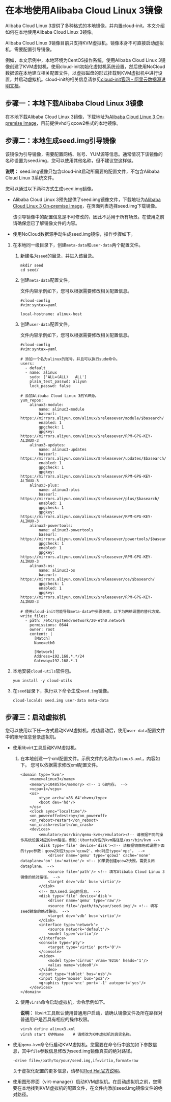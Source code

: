 # 在本地使用Alibaba Cloud Linux 3镜像

Alibaba Cloud Linux 3提供了多种格式的本地镜像，并内置cloud-init。本文介绍如何在本地使用Alibaba Cloud Linux 3镜像。

Alibaba Cloud Linux 3镜像目前只支持KVM虚拟机。镜像本身不可直接启动虚拟机，需要配置引导镜像。

例如，本文示例中，本地环境为CentOS操作系统，使用Alibaba Cloud Linux 3镜像创建了KVM虚拟机，使用cloud-init初始化虚拟机系统设置，然后使用NoCloud数据源在本地建立相关配置文件，以虚拟磁盘的形式挂载到KVM虚拟机中进行设置，并启动虚拟机。cloud-init的相关信息请参见[cloud-init官网 - 阿里云数据源说明文档](https://cloudinit.readthedocs.io/en/latest/topics/datasources/aliyun.html?spm=a2c4g.11186623.2.24.1bec3fcaonbql3)。

## 步骤一：本地下载Alibaba Cloud Linux 3镜像

在本地下载Alibaba Cloud Linux 3镜像，下载地址为[Alibaba Cloud Linux 3 On-premise Image](http://mirrors.aliyun.com/alinux/3/image/)，目前提供vhd与qcow2格式的本地镜像。

## 步骤二：本地生成seed.img引导镜像

该镜像为引导镜像，需要配置网络、账号、YUM源等信息。通常情况下该镜像的名称设置为seed.img，您可以使用其他名称，但不建议您这样做。

**说明：** seed.img镜像只包含cloud-init启动所需要的配置文件，不包含Alibaba Cloud Linux 3系统文件。

您可以通过以下两种方式生成seed.img镜像。

-   Alibaba Cloud Linux 3预先提供了seed.img镜像文件，下载地址为[Alibaba Cloud Linux 3 On-premise Image](http://mirrors.aliyun.com/alinux/3/image/)，在页面列表选择seed.img下载镜像。

    该引导镜像中的配置信息是不可修改的，因此不适用于所有场景。在使用之前请确保您已了解镜像文件的内容。

-   使用NoCloud数据源手动生成seed.img镜像，操作步骤如下。

1.  在本地同一级目录下，创建`meta-data`和`user-data`两个配置文件。

    1.  新建名为`seed`的目录，并进入该目录。

        ```
        mkdir seed
        cd seed/
        ```

    2.  创建`meta-data`配置文件。

        文件内容示例如下，您可以根据需要修改相关配置信息。

        ```
        #cloud-config
        #vim:syntax=yaml
        
        local-hostname: alinux-host                 
        ```

    3.  创建`user-data`配置文件。

        文件内容示例如下，您可以根据需要修改相关配置信息。

        ```
        #cloud-config
        #vim:syntax=yaml
        
        # 添加一个名为alinux的账号，并且可以执行sudo命令。
        users:
          - default
          - name: alinux
            sudo: ['ALL=(ALL)   ALL']
            plain_text_passwd: aliyun
            lock_passwd: false
        
        # 添加Alibaba Cloud Linux 3的YUM源。
        yum_repos:
            alinux3-module:
                name: alinux3-module
                baseurl: https://mirrors.aliyun.com/alinux/$releasever/module/$basearch/
                enabled: 1
                gpgcheck: 1
                gpgkey: https://mirrors.aliyun.com/alinux/$releasever/RPM-GPG-KEY-ALINUX-3
            alinux3-updates:
                name: alinux3-updates
                baseurl: https://mirrors.aliyun.com/alinux/$releasever/updates/$basearch/
                enabled: 1
                gpgcheck: 1
                gpgkey: https://mirrors.aliyun.com/alinux/$releasever/RPM-GPG-KEY-ALINUX-3
            alinux3-plus:
                name: alinux3-plus
                baseurl: https://mirrors.aliyun.com/alinux/$releasever/plus/$basearch/
                enabled: 1
                gpgcheck: 1
                gpgkey: https://mirrors.aliyun.com/alinux/$releasever/RPM-GPG-KEY-ALINUX-3
            alinux3-powertools:
                name: alinux3-powertools
                baseurl: https://mirrors.aliyun.com/alinux/$releasever/powertools/$basearch/
                gpgcheck: 1
                enabled: 1
                gpgkey: https://mirrors.aliyun.com/alinux/$releasever/RPM-GPG-KEY-ALINUX-3
            alinux3-os:
                name: alinux3-os
                baseurl: https://mirrors.aliyun.com/alinux/$releasever/os/$basearch/
                gpgcheck: 1
                enabled: 1
                gpgkey: https://mirrors.aliyun.com/alinux/$releasever/RPM-GPG-KEY-ALINUX-3
        
        # 使用cloud-init可能导致meta-data中步骤失效，以下为网络设置的替代方案。
        write_files:
          - path: /etc/systemd/network/20-eth0.network
            permissions: 0644
            owner: root
            content: |
              [Match]
              Name=eth0
        
              [Network]
              Address=192.168.*.*/24
              Gateway=192.168.*.1
        ```

2.  本地安装`cloud-utils`软件包。

    ```
    yum install -y cloud-utils
    ```

3.  在`seed`目录下，执行以下命令生成`seed.img`镜像。

    ```
    cloud-localds seed.img user-data meta-data
    ```


## 步骤三：启动虚拟机

您可以使用以下任一方式启动KVM虚拟机，成功启动后，使用`user-data`配置文件中的账号信息登录虚拟机。

-   使用libvirt工具启动KVM虚拟机。
    1.  在本地创建一个xml配置文件。示例文件的名称为`alinux3.xml`，内容如下。 您可以依据需求修改xml配置文件。

        ```
        <domain type='kvm'>
            <name>alinux3</name>
            <memory>1048576</memory> <!-- 1 GB内存。 -->
            <vcpu>1</vcpu>
            <os>
                <type arch='x86_64'>hvm</type>
                <boot dev='hd'/>
            </os>
            <clock sync="localtime"/>
            <on_poweroff>destroy</on_poweroff>
            <on_reboot>restart</on_reboot>
            <on_crash>restart</on_crash>
            <devices>
                <emulator>/usr/bin/qemu-kvm</emulator><!-- 请根据不同的操作系统设置对应的kvm路径。例如：Ubuntu对应的kvm路径是/usr/bin/kvm -->
                <disk type='file' device='disk'><!-- 请根据镜像格式设置下面的type参数：qcow2对应type='qcow2'、vhd对应type='vpc'。 -->
                    <driver name='qemu' type='qcow2' cache='none' dataplane='on' io='native'/> <!-- 如果要创建qcow2快照，需要关闭dataplane。 -->
                    <source file='path'/> <!-- 填写Alibaba Cloud Linux 3镜像的绝对路径。 -->
                    <target dev='vda' bus='virtio'/>
                </disk>
                <!-- 加入seed.img的信息。 -->
                <disk type='file' device='disk'>
                    <driver name='qemu' type='raw'/>
                    <source file='/path/to/your/seed.img'/> <!-- 填写seed镜像的绝对路径。 -->
                    <target dev='vdb' bus='virtio'/>
                </disk>
                <interface type='network'>
                    <source network='default'/>
                    <model type='virtio'/>
                </interface>
                <console type='pty'>
                    <target type='virtio' port='0'/>
                </console>
                <video>
                    <model type='cirrus' vram='9216' heads='1'/>
                    <alias name='video0'/>
                </video>
                <input type='tablet' bus='usb'/>
                <input type='mouse' bus='ps2'/>
                <graphics type='vnc' port='-1' autoport='yes'/>
            </devices>
        </domain>
        ```

    2.  使用`virsh`命令启动虚拟机，命令示例如下。

        **说明：** libvirt工具默认使用普通用户启动，请确认镜像文件及所在路径对普通用户是否具有相应的操作权限。

        ```
        virsh define alinux3.xml
        virsh start KVMName    # 请修改为KVM虚拟机的真实名称。
        ```

-   使用`qemu-kvm`命令行启动KVM虚拟机。您需要在命令行中追加如下参数信息，其中`file`参数信息修改为seed.img镜像真实的绝对路径。

    ```
    -drive file=/path/to/your/seed.img,if=virtio,format=raw
    ```

    关于虚拟化配置的更多信息，请参见[Red Hat官方说明](https://access.redhat.com/documentation/en-us/red_hat_enterprise_linux/8/html/configuring_and_managing_virtualization/index)。

-   使用图形界面（virt-manager）启动KVM虚拟机。在启动虚拟机之前，您需要在本地找到KVM虚拟机的配置文件，在文件内添加seed.img镜像文件的绝对路径。

